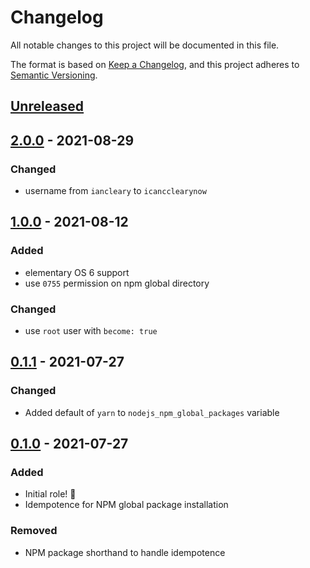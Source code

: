 # Changelog

All notable changes to this project will be documented in this file.

The format is based on [Keep a Changelog](https://keepachangelog.com/en/1.0.0/),
and this project adheres to [Semantic Versioning](https://semver.org/spec/v2.0.0.html).

## [Unreleased]

## [2.0.0] - 2021-08-29

### Changed

- username from `iancleary` to `icancclearynow`

## [1.0.0] - 2021-08-12

### Added

- elementary OS 6 support
- use `0755` permission on npm global directory

### Changed

- use `root` user with `become: true`

## [0.1.1] - 2021-07-27

### Changed

- Added default of `yarn` to `nodejs_npm_global_packages` variable

## [0.1.0] - 2021-07-27

### Added

- Initial role! 🚀
- Idempotence for NPM global package installation

### Removed

- NPM package shorthand to handle idempotence

[Unreleased]: https://github.com/icancclearynow/ansible-role-nodejs/compare/v2.0.0...HEAD
[2.0.0]: https://github.com/icancclearynow/ansible-role-nodejs/releases/tag/v2.0.0
[1.0.0]: https://github.com/icancclearynow/ansible-role-nodejs/releases/tag/v1.0.0
[0.1.1]: https://github.com/icancclearynow/ansible-role-nodejs/releases/tag/v0.1.1
[0.1.0]: https://github.com/icancclearynow/ansible-role-nodejs/releases/tag/v0.1.0
